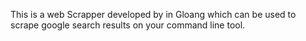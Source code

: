 This is a web Scrapper developed by in Gloang which can be used to scrape google search results on your command line tool.
